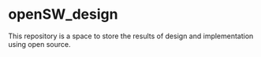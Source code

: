 # openSW_design
This repository is a space to store the results of design and implementation using open source.
